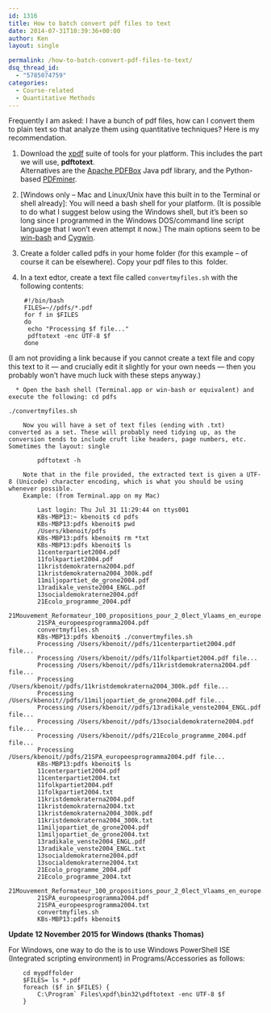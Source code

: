 ```yaml
---
id: 1316
title: How to batch convert pdf files to text
date: 2014-07-31T10:39:36+00:00
author: Ken
layout: single

permalink: /how-to-batch-convert-pdf-files-to-text/
dsq_thread_id:
  - "5785074759"
categories:
  - Course-related
  - Quantitative Methods
---
```

Frequently I am asked: I have a bunch of pdf files, how can I convert them to plain text so that analyze them using quantitative techniques? Here is my recommendation.

  1. Download the [xpdf](http://www.foolabs.com/xpdf/) suite of tools for your platform. This includes the part we will use, **pdftotext**.  
  Alternatives are the [Apache PDFBox](https://pdfbox.apache.org) Java pdf library, and the Python-based [PDFminer](https://github.com/euske/pdfminer).

  2. \[Windows only &#8211; Mac and Linux/Unix have this built in to the Terminal or shell already\]: You will need a bash shell for your platform. (It is possible to do what I suggest below using the Windows shell, but it&#8217;s been so long since I programmed in the Windows DOS/command line script language that I won&#8217;t even attempt it now.) The main options seem to be [win-bash](http://win-bash.sourceforge.net) and [Cygwin](https://www.cygwin.com).

  3. Create a folder called pdfs in your home folder (for this example &#8211; of course it can be elsewhere). Copy your pdf files to this  folder.

  4. In a text edtor, create a text file called `convertmyfiles.sh` with the following contents:

          #!/bin/bash
          FILES=~//pdfs/*.pdf
          for f in $FILES
          do
           echo "Processing $f file..."
           pdftotext -enc UTF-8 $f
          done

  (I am not providing a link because if you cannot create a text file and copy this text to it &#8212; and crucially edit it slightly for your own needs &#8212; then you probably won&#8217;t have much luck with these steps anyway.)

      * Open the bash shell (Terminal.app or win-bash or equivalent) and execute the following: cd pdfs
`./convertmyfiles.sh`

        Now you will have a set of text files (ending with .txt) converted as a set. These will probably need tidying up, as the conversion tends to include cruft like headers, page numbers, etc. Sometimes the layout: single

            pdftotext -h

        Note that in the file provided, the extracted text is given a UTF-8 (Unicode) character encoding, which is what you should be using whenever possible.          
        Example: (from Terminal.app on my Mac)

            Last login: Thu Jul 31 11:29:44 on ttys001
            KBs-MBP13:~ kbenoit$ cd pdfs
            KBs-MBP13:pdfs kbenoit$ pwd
            /Users/kbenoit/pdfs
            KBs-MBP13:pdfs kbenoit$ rm *txt
            KBs-MBP13:pdfs kbenoit$ ls
            11centerpartiet2004.pdf
            11folkpartiet2004.pdf
            11kristdemokraterna2004.pdf
            11kristdemokraterna2004_300k.pdf
            11miljopartiet_de_grone2004.pdf
            13radikale_venste2004_ENGL.pdf
            13socialdemokraterne2004.pdf
            21Ecolo_programme_2004.pdf
            21Mouvement_Reformateur_100_propositions_pour_2_Θlect_Vlaams_en_europe.PDF
            21SPA_europeesprogramma2004.pdf
            convertmyfiles.sh
            KBs-MBP13:pdfs kbenoit$ ./convertmyfiles.sh
            Processing /Users/kbenoit//pdfs/11centerpartiet2004.pdf file...
            Processing /Users/kbenoit//pdfs/11folkpartiet2004.pdf file...
            Processing /Users/kbenoit//pdfs/11kristdemokraterna2004.pdf file...
            Processing /Users/kbenoit//pdfs/11kristdemokraterna2004_300k.pdf file...
            Processing /Users/kbenoit//pdfs/11miljopartiet_de_grone2004.pdf file...
            Processing /Users/kbenoit//pdfs/13radikale_venste2004_ENGL.pdf file...
            Processing /Users/kbenoit//pdfs/13socialdemokraterne2004.pdf file...
            Processing /Users/kbenoit//pdfs/21Ecolo_programme_2004.pdf file...
            Processing /Users/kbenoit//pdfs/21SPA_europeesprogramma2004.pdf file...
            KBs-MBP13:pdfs kbenoit$ ls
            11centerpartiet2004.pdf
            11centerpartiet2004.txt
            11folkpartiet2004.pdf
            11folkpartiet2004.txt
            11kristdemokraterna2004.pdf
            11kristdemokraterna2004.txt
            11kristdemokraterna2004_300k.pdf
            11kristdemokraterna2004_300k.txt
            11miljopartiet_de_grone2004.pdf
            11miljopartiet_de_grone2004.txt
            13radikale_venste2004_ENGL.pdf
            13radikale_venste2004_ENGL.txt
            13socialdemokraterne2004.pdf
            13socialdemokraterne2004.txt
            21Ecolo_programme_2004.pdf
            21Ecolo_programme_2004.txt
            21Mouvement_Reformateur_100_propositions_pour_2_Θlect_Vlaams_en_europe.PDF
            21SPA_europeesprogramma2004.pdf
            21SPA_europeesprogramma2004.txt
            convertmyfiles.sh
            KBs-MBP13:pdfs kbenoit$

**Update 12 November 2015 for Windows (thanks Thomas)**

For Windows, one way to do the is to use Windows PowerShell ISE (Integrated scripting environment) in Programs/Accessories as follows:

        cd mypdffolder
        $FILES= ls *.pdf
        foreach ($f in $FILES) {
            C:\Program` Files\xpdf\bin32\pdftotext -enc UTF-8 $f
        }

